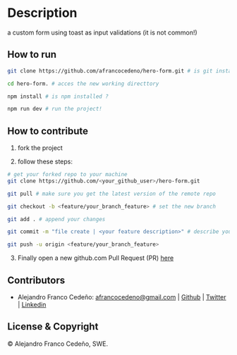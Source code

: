 # Description

a custom form using toast as input validations (it is not common!)

## How to run
```bash
git clone https://github.com/afrancocedeno/hero-form.git # is git installed?

cd hero-form. # acces the new working directtory

npm install # is npm installed ?

npm run dev # run the project!
```

## How to contribute

1. fork the project

2. follow these steps:

```bash
# get your forked repo to your machine
git clone https://github.com/<your_github_user>/hero-form.git

git pull # make sure you get the latest version of the remote repo

git checkout -b <feature/your_branch_feature> # set the new branch

git add . # append your changes

git commit -m "file create | <your feature description>" # describe your changes

git push -u origin <feature/your_branch_feature>

```
3. Finally open a new github.com Pull Request (PR) [here](https://github.com/afrancocedeno/todo-vite)

## Contributors
* Alejandro Franco Cedeño: <afrancocedeno@gmail.com> | 
[Github](https://github.com/afrancocedeno) | 
[Twitter](twitter.com/afrancocedeno) |
[Linkedin](linkedin.com/in/afrancocedeno/)

## License & Copyright

© Alejandro Franco Cedeño, SWE.